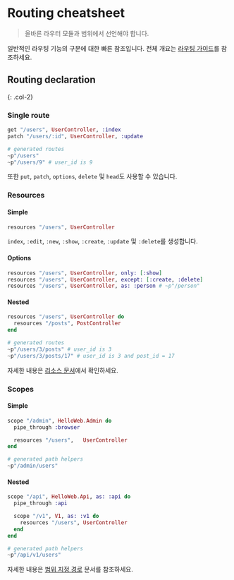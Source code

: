 # Routing cheatsheet

> 올바른 라우터 모듈과 범위에서 선언해야 합니다.

일반적인 라우팅 기능의 구문에 대한 빠른 참조입니다.
전체 개요는 [라우팅 가이드](routing.md)를 참조하세요.

## Routing declaration

{: .col-2}

### Single route

```elixir
get "/users", UserController, :index
patch "/users/:id", UserController, :update
```

```elixir
# generated routes
~p"/users"
~p"/users/9" # user_id is 9
```

또한 `put`, `patch`, `options`, `delete` 및 `head`도 사용할 수 있습니다.

### Resources

#### Simple

```elixir
resources "/users", UserController
```

`index`, `:edit`, `:new`, `:show`, `:create`, `:update` 및 `:delete`를 생성합니다.

#### Options

```elixir
resources "/users", UserController, only: [:show]
resources "/users", UserController, except: [:create, :delete]
resources "/users", UserController, as: :person # ~p"/person"
```

#### Nested

```elixir
resources "/users", UserController do
  resources "/posts", PostController
end
```

```elixir
# generated routes
~p"/users/3/posts" # user_id is 3
~p"/users/3/posts/17" # user_id is 3 and post_id = 17
```

자세한 내용은 [리소스 문서](routing-1.html#resources)에서 확인하세요.

### Scopes

#### Simple

```elixir
scope "/admin", HelloWeb.Admin do
  pipe_through :browser

  resources "/users",   UserController
end
```

```elixir
# generated path helpers
~p"/admin/users"
```

#### Nested

```elixir
scope "/api", HelloWeb.Api, as: :api do
  pipe_through :api

  scope "/v1", V1, as: :v1 do
    resources "/users", UserController
  end
end
```

```elixir
# generated path helpers
~p"/api/v1/users"
```

자세한 내용은 [범위 지정 경로](routing.md#scoped-routes) 문서를 참조하세요.
